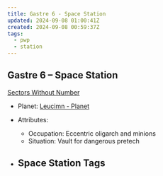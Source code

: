 ```yaml
---
title: Gastre 6 - Space Station
updated: 2024-09-08 01:00:41Z
created: 2024-09-08 00:59:37Z
tags:
  - pwp
  - station
---
```


## Gastre 6 &ndash; Space Station

[Sectors Without Number](https://sectorswithoutnumber.com/sector/bfDcBzTtgpeyLUfwzjio/spaceStation/iL7Ek3jcenLu6HTGzv9P)

- Planet: [Leucimn - Planet](../../../Gaming/StarsWithoutNumber/PiratesWithoutPlunder/Leucimn%20-%20Planet.md)

- Attributes:
   -   Occupation: Eccentric oligarch and minions
   -   Situation: Vault for dangerous pretech

- Space Station Tags
	-  
